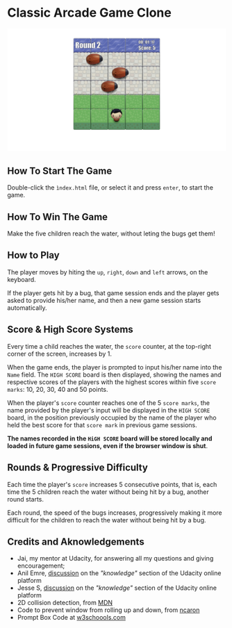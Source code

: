 # Classic Arcade Game Clone

![App view][0]

## How To Start The Game

Double-click the `ìndex.html` file, or select it and press `enter`, to start the game.

## How To Win The Game

Make the five children reach the water, without leting the bugs get them!

## How to Play

The player moves by hiting the `up`, `right`, `down` and `left` arrows, on the keyboard.

If the player gets hit by a bug, that game session ends and the player gets asked to provide his/her name, and then a new game session starts automatically.

## Score & High Score Systems

Every time a child reaches the water, the `score` counter, at the top-right corner of the screen, increases by 1.

When the game ends, the player is prompted to input his/her name into the `Name` field. The `HIGH SCORE` board is then displayed, showing the names and respective scores of the players with the highest scores within five `score marks`: 10, 20, 30, 40 and 50 points.

When the player's `score` counter reaches one of the 5 `score marks`, the name provided by the player's input will be displayed in the `HIGH SCORE` board, in the position previously occupied by the name of the player who held the best score for that `score mark` in previous game sessions.

**The names recorded in the `HiGH SCORE` board will be stored locally and loaded in future game sessions, even if the browser window is shut**.

## Rounds & Progressive Difficulty

Each time the player's `score` increases 5 consecutive points, that is, each time the 5 children reach the water without being hit by a bug, another round starts.

Each round, the speed of the bugs increases, progressively making it more difficult for the children to reach the water without being hit by a bug.

## Credits and Aknowledgements

* Jai, my mentor at Udacity, for answering all my questions and giving encouragement;
* Anil Emre, [discussion](https://knowledge.udacity.com/questions/1590?utm_medium=email&utm_campaign=ret_600_auto_ndxxx_knowledge-answer-created_na&utm_source=blueshift&utm_content=ret_600_auto_ndxxx_knowledge-answer-created_na&bsft_clkid=85e8cd88-c69c-43e9-a699-0d0fbd779277&bsft_uid=d5fb8f63-65ea-4fc9-9cb8-14de380d6739&bsft_mid=cc632ee4-24a4-4415-808f-5439b8c30a79&bsft_eid=22b8f7b6-5eac-66ee-cf9f-0d5b86b9fddc&bsft_txnid=370c5cae-fcd0-4748-9d2a-16d1d0bc549f#1601) on the _"knowledge"_ section of the Udacity online platform
* Jesse S, [discussion](https://knowledge.udacity.com/questions/2872) on the _"knowledge"_ section of the Udacity online platform
* 2D collision detection, from [MDN](https://developer.mozilla.org/en-US/docs/Games/Techniques/2D_collision_detection)
* Code to prevent window from rolling up and down, from [ncaron](https://github.com/ncaron/frontend-nanodegree-arcade-game/blob/master/js/app.js)
* Prompt Box Code at [w3schoools.com](https://www.w3schools.com/js/js_popup.aspq)

[0]:/images/app.png
